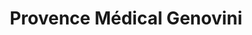---
title: "Provence Médical Genovini"
url: /aubagne/provence-medical-genovini/
shop: Sanitätshaus
---